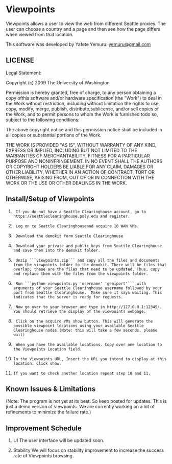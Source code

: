 # Viewpoints

Viewpoints allows a user to view the web from different Seattle proxies.   The user can choose a country and a page and then see how the page differs when viewed from that location.

This software was developed by Yafete Yemuru: yemuru@gmail.com

## LICENSE
Legal Statement:

Copyright (c) 2009 The University of Washington

Permission is hereby granted, free of charge, to any person obtaining a copy ofthis software
and/or hardware specification (the "Work") to deal in the Work without restriction, including
without limitation the rights to use, copy, modify, merge, publish, distribute,sublicense, and/or
sell copies of the Work, and to permit persons to whom the Work is furnished todo so, subject to
the following conditions:

The above copyright notice and this permission notice shall be included in all copies or
substantial portions of the Work.

THE WORK IS PROVIDED "AS IS", WITHOUT WARRANTY OF ANY KIND, EXPRESS
OR IMPLIED, INCLUDING BUT NOT LIMITED TO THE WARRANTIES OF
MERCHANTABILITY, FITNESS FOR A PARTICULAR PURPOSE AND
NONINFRINGEMENT. IN NO EVENT SHALL THE AUTHORS OR COPYRIGHT
HOLDERS BE LIABLE FOR ANY CLAIM, DAMAGES OR OTHER LIABILITY,
WHETHER IN AN ACTION OF CONTRACT, TORT OR OTHERWISE, ARISING FROM,
OUT OF OR IN CONNECTION WITH THE WORK OR THE USE OR OTHER DEALINGS
IN THE WORK.


## Install/Setup of Viewpoints

1.      If you do not have a Seattle Clearinghouse account, go to https://seattleclearinghouse.poly.edu and register.

2.      Log on to Seattle Clearinghouseand acquire 10 WAN VMs.  

3.      Download the demokit form Seattle Clearinghouse

4.      Download your private and public keys from Seattle Clearinghouse and save them into the demokit folder.

5.      Unzip ```viewpoints.zip``` and copy all the files and documents from the viewpoints folder to the demokit. There will be files that overlap; these are the files that need to be updated. Thus, copy and replace them with the files from the viewpoints folder.

6.      Run ```python viewpoints.py 'username' 'geniport'``` with arguments of your Seattle Clearinghouse username followed by your port from Seattle Clearinghouse.  Make sure it says waiting. This indicates that the server is ready for requests.

7.      Now go over to your browser and type in http://127.0.0.1:12345/. You should retrieve the display of the viewpoints webpage.

8.      Click on the acquire VMs show button. This will generate the possible viewpoint locations using your available Seattle Clearinghouse nodes.(Note: this will take a few seconds, please wait)

9.      When you have the available locations. Copy over one location to the Viewpoints Location field.

10.     In the Viewpoints URL, Insert the URL you intend to display at this location. Click show.

11.     If you want to check another location repeat step 10 and 11.



## Known Issues & Limitations

(Note: The program is not yet at its best. So keep posted for updates. This is just a demo version of viewpoints. We are currently working on a lot of refinements to minimize the failure rate.)

## Improvement Schedule

1. UI
   The user interface will be updated soon.

2. Stability
   We will focus on stability improvement to increase the success rate of Viewpoints browsing.